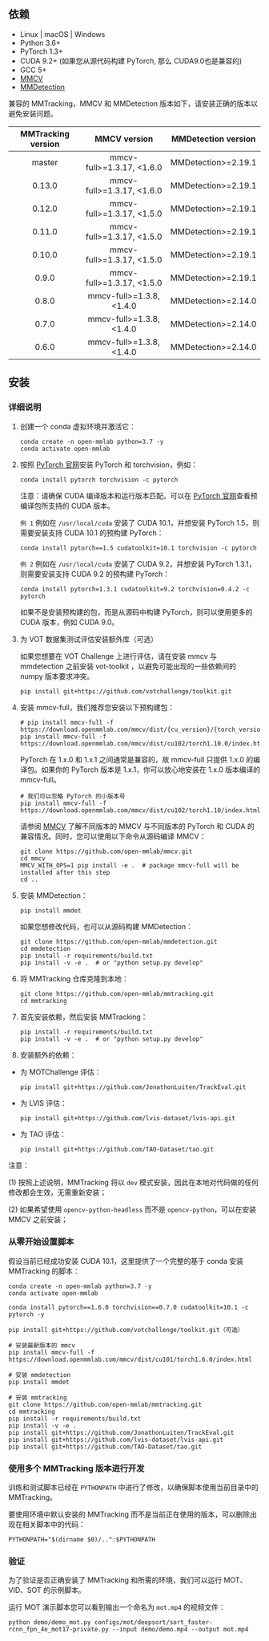## 依赖

- Linux | macOS | Windows
- Python 3.6+
- PyTorch 1.3+
- CUDA 9.2+ (如果您从源代码构建 PyTorch, 那么 CUDA9.0也是兼容的)
- GCC 5+
- [MMCV](https://mmcv.readthedocs.io/en/latest/#installation)
- [MMDetection](https://mmdetection.readthedocs.io/en/latest/#installation)

兼容的 MMTracking，MMCV 和 MMDetection 版本如下，请安装正确的版本以避免安装问题。

| MMTracking version |        MMCV version        | MMDetection version |
| :----------------: | :------------------------: | :-----------------: |
|       master       | mmcv-full>=1.3.17, \<1.6.0 | MMDetection>=2.19.1 |
|       0.13.0       | mmcv-full>=1.3.17, \<1.6.0 | MMDetection>=2.19.1 |
|       0.12.0       | mmcv-full>=1.3.17, \<1.5.0 | MMDetection>=2.19.1 |
|       0.11.0       | mmcv-full>=1.3.17, \<1.5.0 | MMDetection>=2.19.1 |
|       0.10.0       | mmcv-full>=1.3.17, \<1.5.0 | MMDetection>=2.19.1 |
|       0.9.0        | mmcv-full>=1.3.17, \<1.5.0 | MMDetection>=2.19.1 |
|       0.8.0        | mmcv-full>=1.3.8, \<1.4.0  | MMDetection>=2.14.0 |
|       0.7.0        | mmcv-full>=1.3.8, \<1.4.0  | MMDetection>=2.14.0 |
|       0.6.0        | mmcv-full>=1.3.8, \<1.4.0  | MMDetection>=2.14.0 |

## 安装

### 详细说明

1. 创建一个 conda 虚拟环境并激活它：

   ```shell
   conda create -n open-mmlab python=3.7 -y
   conda activate open-mmlab
   ```

2. 按照 [PyTorch 官网](https://pytorch.org/)安装 PyTorch 和 torchvision，例如：

   ```shell
   conda install pytorch torchvision -c pytorch
   ```

   注意：请确保 CUDA 编译版本和运行版本匹配。可以在 [PyTorch 官网](https://pytorch.org/)查看预编译包所支持的 CUDA 版本。

   `例 1` 例如在 `/usr/local/cuda` 安装了 CUDA 10.1，并想安装 PyTorch 1.5，则需要安装支持 CUDA 10.1 的预构建 PyTorch：

   ```shell
   conda install pytorch==1.5 cudatoolkit=10.1 torchvision -c pytorch
   ```

   `例 2` 例如在 `/usr/local/cuda` 安装了 CUDA 9.2，并想安装 PyTorch 1.3.1，则需要安装支持 CUDA 9.2 的预构建 PyTorch：

   ```shell
   conda install pytorch=1.3.1 cudatoolkit=9.2 torchvision=0.4.2 -c pytorch
   ```

   如果不是安装预构建的包，而是从源码中构建 PyTorch，则可以使用更多的 CUDA 版本，例如 CUDA 9.0。

3. 为 VOT 数据集测试评估安装额外库（可选）

   如果您想要在 VOT Challenge 上进行评估，请在安装 mmcv 与 mmdetection 之前安装 vot-toolkit ，以避免可能出现的一些依赖间的 numpy 版本要求冲突。

   ```shell
   pip install git+https://github.com/votchallenge/toolkit.git

   ```

4. 安装 mmcv-full，我们推荐您安装以下预构建包：

   ```shell
   # pip install mmcv-full -f https://download.openmmlab.com/mmcv/dist/{cu_version}/{torch_version}/index.html
   pip install mmcv-full -f https://download.openmmlab.com/mmcv/dist/cu102/torch1.10.0/index.html
   ```

   PyTorch 在 1.x.0 和 1.x.1 之间通常是兼容的，故 mmcv-full 只提供 1.x.0 的编译包。如果你的 PyTorch 版本是 1.x.1，你可以放心地安装在 1.x.0 版本编译的 mmcv-full。

   ```shell
   # 我们可以忽略 PyTorch 的小版本号
   pip install mmcv-full -f https://download.openmmlab.com/mmcv/dist/cu102/torch1.10/index.html
   ```

   请参阅 [MMCV](https://github.com/open-mmlab/mmcv#install-with-pip) 了解不同版本的 MMCV 与不同版本的 PyTorch 和 CUDA 的兼容情况。同时，您可以使用以下命令从源码编译 MMCV：

   ```shell
   git clone https://github.com/open-mmlab/mmcv.git
   cd mmcv
   MMCV_WITH_OPS=1 pip install -e .  # package mmcv-full will be installed after this step
   cd ..
   ```

5. 安装 MMDetection：

   ```shell
   pip install mmdet
   ```

   如果您想修改代码，也可以从源码构建 MMDetection：

   ```shell
   git clone https://github.com/open-mmlab/mmdetection.git
   cd mmdetection
   pip install -r requirements/build.txt
   pip install -v -e .  # or "python setup.py develop"
   ```

6. 将 MMTracking 仓库克隆到本地：

   ```shell
   git clone https://github.com/open-mmlab/mmtracking.git
   cd mmtracking
   ```

7. 首先安装依赖，然后安装 MMTracking：

   ```shell
   pip install -r requirements/build.txt
   pip install -v -e .  # or "python setup.py develop"
   ```

8. 安装额外的依赖：

- 为 MOTChallenge 评估：

  ```shell
  pip install git+https://github.com/JonathonLuiten/TrackEval.git
  ```

- 为 LVIS 评估：

  ```shell
  pip install git+https://github.com/lvis-dataset/lvis-api.git
  ```

- 为 TAO 评估：

  ```shell
  pip install git+https://github.com/TAO-Dataset/tao.git
  ```

注意：

(1) 按照上述说明，MMTracking 将以 `dev` 模式安装，因此在本地对代码做的任何修改都会生效，无需重新安装；

(2) 如果希望使用 `opencv-python-headless` 而不是 `opencv-python`，可以在安装 MMCV 之前安装；

### 从零开始设置脚本

假设当前已经成功安装 CUDA 10.1，这里提供了一个完整的基于 conda 安装 MMTracking 的脚本：

```shell
conda create -n open-mmlab python=3.7 -y
conda activate open-mmlab

conda install pytorch==1.6.0 torchvision==0.7.0 cudatoolkit=10.1 -c pytorch -y

pip install git+https://github.com/votchallenge/toolkit.git（可选）

# 安装最新版本的 mmcv
pip install mmcv-full -f https://download.openmmlab.com/mmcv/dist/cu101/torch1.6.0/index.html

# 安装 mmdetection
pip install mmdet

# 安装 mmtracking
git clone https://github.com/open-mmlab/mmtracking.git
cd mmtracking
pip install -r requirements/build.txt
pip install -v -e .
pip install git+https://github.com/JonathonLuiten/TrackEval.git
pip install git+https://github.com/lvis-dataset/lvis-api.git
pip install git+https://github.com/TAO-Dataset/tao.git
```

### 使用多个 MMTracking 版本进行开发

训练和测试脚本已经在 `PYTHONPATH` 中进行了修改，以确保脚本使用当前目录中的 MMTracking。

要使用环境中默认安装的 MMTracking 而不是当前正在使用的版本，可以删除出现在相关脚本中的代码：

```shell
PYTHONPATH="$(dirname $0)/..":$PYTHONPATH
```

### 验证

为了验证是否正确安装了 MMTracking 和所需的环境，我们可以运行 MOT、VID、SOT 的示例脚本。

运行 MOT 演示脚本您可以看到输出一个命名为 `mot.mp4` 的视频文件：

```shell
python demo/demo_mot.py configs/mot/deepsort/sort_faster-rcnn_fpn_4e_mot17-private.py --input demo/demo.mp4 --output mot.mp4
```
